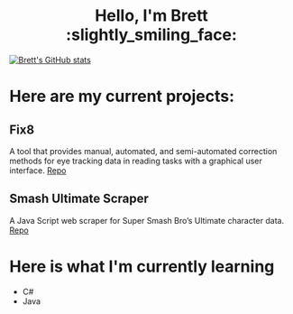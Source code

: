 <h1 align="center">Hello, I'm Brett :slightly_smiling_face:</h1>

[![Brett's GitHub stats](https://github-readme-stats.vercel.app/api?username=brettmt13)](https://github.com/brettmt13/github-readme-stats)

# Here are my current projects:

## Fix8
A tool that provides manual, automated, and semi-automated correction methods for eye tracking data in reading tasks with a graphical user interface. [Repo](https://github.com/nalmadi/fix8)

## Smash Ultimate Scraper
A Java Script web scraper for Super Smash Bro’s Ultimate character data. [Repo](https://github.com/brettmt13/Smash-Ultimate-Scraper)

# Here is what I'm currently learning
- C#
- Java
